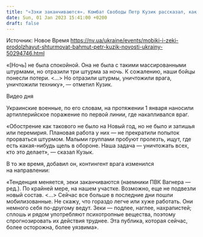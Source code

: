 ```yaml
---
title: "«Зэки заканчиваются». Комбат Свободы Петр Кузик рассказал, как штурмовали украинские позиции в Бахмуте в новогоднюю ночь"
date: Sun, 01 Jan 2023 15:41:00 +0200
draft: false
---
```

Источник: Новое Время https://nv.ua/ukraine/events/mobiki-i-zeki-prodolzhayut-shturmovat-bahmut-petr-kuzik-novosti-ukrainy-50294746.html


«[Ночь] не была спокойной. Она не была с такими массированными штурмами, но отразили три штурма за ночь. К сожалению, наши бойцы понесли потери. <...> Но отразили штурмы, уничтожили врага, уничтожили технику», — отметил Кузик.

 Видео дня   

Украинские военные, по его словам, на протяжении 1 января наносили артиллерийское поражение по первой линии, где накапливался враг.

«Обострение как такового не было на Новый год, но не было и затишья или перемирия. Плановая работа у них — не прекратили попыток прорваться штурмом. Малыми группами пробуют пролезть, ищут, где есть какая-нибудь щель в обороне. Наша задача — уничтожать всех, кто это делает», — сказал Кузык.

В то же время, добавил он, контингент врага изменился на направлении:

«Тенденция меняется, зеки заканчиваются (наемники ПВК Вагнера — ред.). По крайней мере, на нашем участке. Возможно, еще не подвезли новый состав. <...> Сейчас все больше в последние дни пошли мобилизованные. Не скажу, что гораздо легче или хуже работать. Они немного себя по-другому ведут. Зеки — подлее, наглее, нахрапистей; сплошь и рядом употребляют психотропные вещества, поэтому спрогнозировать их действия труднее. Эта публика, которая сейчас, более осторожна, более уязвима».
